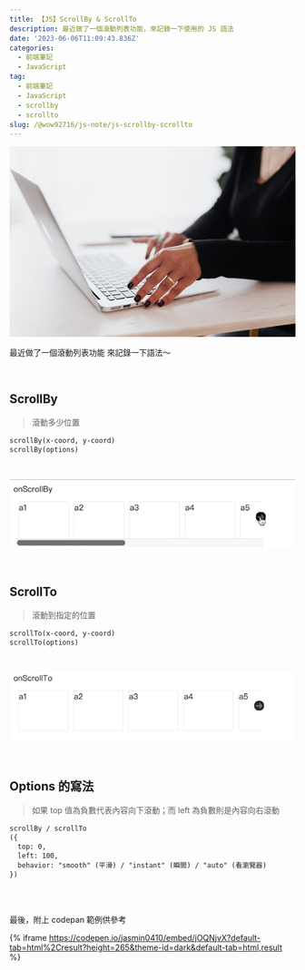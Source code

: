 ```yaml
---
title: 【JS】ScrollBy & ScrollTo
description: 最近做了一個滾動列表功能，來記錄一下使用的 JS 語法
date: '2023-06-06T11:09:43.836Z'
categories: 
  - 前端筆記
  - JavaScript
tag: 
  - 前端筆記
  - JavaScript
  - scrollby
  - scrollto
slug: /@wow92716/js-note/js-scrollby-scrollto
---
```


![](img/2023/06-06/cover.jpeg)

最近做了一個滾動列表功能
來記錄一下語法～

<br/>

## ScrollBy
>滾動多少位置

``` JS
scrollBy(x-coord, y-coord)  
scrollBy(options)
```

<br/>

![](img/2023/06-06/scroll-by.gif)

<br/>

## ScrollTo
>滾動到指定的位置

``` JS
scrollTo(x-coord, y-coord)  
scrollTo(options)
```

<br/>

![](img/2023/06-06/scroll-to.gif)

<br/>

## Options 的寫法
> 如果 top 值為負數代表內容向下滾動；而 left 為負數則是內容向右滾動


``` JS
scrollBy / scrollTo  
({  
  top: 0,  
  left: 100,  
  behavior: "smooth" (平滑) / "instant" (瞬間) / "auto" (看瀏覽器)  
})
```

<br/>
<br/>
          
最後，附上 codepan 範例供參考

{% iframe https://codepen.io/jasmin0410/embed/jOQNjvX?default-tab=html%2Cresult?height=265&theme-id=dark&default-tab=html,result %}


